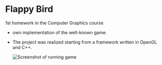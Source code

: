 # Flappy Bird
 1st homework in the Computer Graphics course

 - own implementation of the well-known game.
 - The project was realized starting from a framework written in OpenGL and C++.

   ![Screenshot of running game](https://i.imgur.com/PORkyRV.png)
